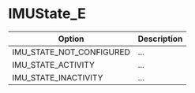 # IMUState_E

Option|Description
-|-
IMU_STATE_NOT_CONFIGURED|...
IMU_STATE_ACTIVITY|...
IMU_STATE_INACTIVITY|...